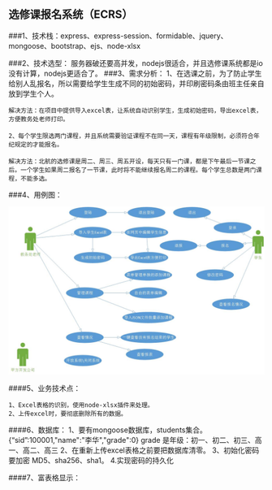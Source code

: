 
## 选修课报名系统（ECRS）

   ###1、技术栈：express、express-session、formidable、jquery、mongoose、bootstrap、ejs、node-xlsx

   ###2、技术选型：
    服务器破还要高并发，nodejs很适合，并且选修课系统都是io没有计算，nodejs更适合了。
   ###3、需求分析：
    1、在选课之前，为了防止学生给别人乱报名，所以需要给学生生成不同的初始密码，并印刷密码条由班主任亲自放到学生个人。
    
    解决方法：在项目中提供导入excel表，让系统自动识别学生，生成初始密码，导出excel表，方便教务处老师打印。
    
    2、每个学生限选两门课程，并且系统需要验证课程不在同一天，课程有年级限制，必须符合年纪规定的才能报名。
    
    解决方法：北航的选修课是周二、周三、周五开设，每天只有一门课，都是下午最后一节课之后。一个学生如果周二报名了一节课，此时将不能继续报名周二的课程。每个学生总数是两门课程，不能多选。
    
   ###4、用例图：
   
   ![image](./assets/系统用例图.jpg)
   
   
   ####5、业务技术点：
   
    1、Excel表格的识别，使用node-xlsx插件来处理。
    2、上传excel时，要彻底删除所有的数据。
    
   ####6、数据库：
    1、要有mongoose数据库，students集合。
        {“sid”:100001,"name":"李华","grade":0}
        grade 是年级：初一、初二、初三、高一、高二、高三
    2、在重新上传excel表格之前要把数据库清零。
    3、初始化密码要加密 MD5、sha256、sha1。
    4.实现密码的持久化
    
   ####7、富表格显示：   
    
    
